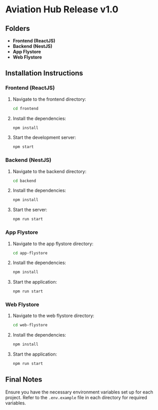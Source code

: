 # Aviation Hub Release v1.0

## Folders

- **Frontend (ReactJS)**
- **Backend (NestJS)**
- **App Flystore**
- **Web Flystore**

## Installation Instructions

### Frontend (ReactJS)

1. Navigate to the frontend directory:
    ```sh
    cd frontend
    ```

2. Install the dependencies:
    ```sh
    npm install
    ```

3. Start the development server:
    ```sh
    npm start
    ```

### Backend (NestJS)

1. Navigate to the backend directory:
    ```sh
    cd backend
    ```

2. Install the dependencies:
    ```sh
    npm install
    ```

3. Start the server:
    ```sh
    npm run start
    ```

### App Flystore

1. Navigate to the app flystore directory:
    ```sh
    cd app-flystore
    ```

2. Install the dependencies:
    ```sh
    npm install
    ```

3. Start the application:
    ```sh
    npm run start
    ```

### Web Flystore

1. Navigate to the web flystore directory:
    ```sh
    cd web-flystore
    ```

2. Install the dependencies:
    ```sh
    npm install
    ```

3. Start the application:
    ```sh
    npm run start
    ```

## Final Notes

Ensure you have the necessary environment variables set up for each project. Refer to the `.env.example` file in each directory for required variables.
